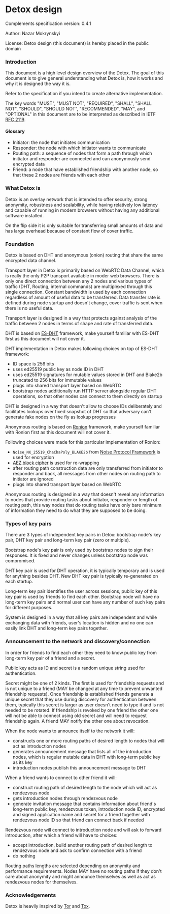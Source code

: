 # Detox design

Complements specification version: 0.4.1

Author: Nazar Mokrynskyi

License: Detox design (this document) is hereby placed in the public domain

### Introduction
This document is a high level design overview of the Detox.
The goal of this document is to give general understanding what Detox is, how it works and why it is designed the way it is.

Refer to the specification if you intend to create alternative implementation.

The key words "MUST", "MUST NOT", "REQUIRED", "SHALL", "SHALL NOT", "SHOULD", "SHOULD NOT", "RECOMMENDED",  "MAY", and "OPTIONAL" in this document are to be interpreted as described in IETF [RFC 2119](http://www.ietf.org/rfc/rfc2119.txt).

#### Glossary
* Initiator: the node that initiates communication
* Responder: the node with which initiator wants to communicate
* Routing path: a sequence of nodes that form a path through which initiator and responder are connected and can anonymously send encrypted data
* Friend: a node that have established friendship with another node, so that these 2 nodes are friends with each other

### What Detox is
Detox is an overlay network that is intended to offer security, strong anonymity, robustness and scalability, while having relatively low latency and capable of running in modern browsers without having any additional software installed.

On the flip side it is only suitable for transferring small amounts of data and has large overhead because of constant flow of cover traffic.

### Foundation
Detox is based on DHT and anonymous (onion) routing that share the same encrypted data channel.

Transport layer in Detox is primarily based on WebRTC Data Channel, which is really the only P2P transport available in moder web browsers.
There is only one direct connection between any 2 nodes and various types of traffic (DHT, Routing, internal commands) are multiplexed through this single connection.
Constant bandwidth is used by each connection regardless of amount of useful data to be transferred. Data transfer rate is defined during node startup and doesn't change, cover traffic is sent when there is no useful data.

Transport layer is designed in a way that protects against analysis of the traffic between 2 nodes in terms of shape and rate of transferred data.

DHT is based on [ES-DHT](https://github.com/nazar-pc/es-dht) framework, make yourself familiar with ES-DHT first as this document will not cover it.

DHT implementation in Detox makes following choices on top of ES-DHT framework:
* ID space is 256 bits
* uses ed25519 public key as node ID in DHT
* uses ed25519 signatures for mutable values stored in DHT and Blake2b truncated to 256 bits for immutable values
* plugs into shared transport layer based on WebRTC
* bootstrap nodes additionally run HTTP server alongside regular DHT operations, so that other nodes can connect to them directly on startup

DHT is designed in a way that doesn't allow to choose IDs deliberately and facilitates lookups over fixed snapshot of DHT so that adversary can't generate fake nodes on the fly as lookup progresses

Anonymous routing is based on [Ronion](https://github.com/nazar-pc/ronion) framework, make yourself familiar with Ronion first as this document will not cover it.

Following choices were made for this particular implementation of Ronion:
* `Noise_NK_25519_ChaChaPoly_BLAKE2b` from [Noise Protocol Framework](https://noiseprotocol.org/) is used for encryption
* [AEZ block cipher](http://web.cs.ucdavis.edu/%7Erogaway/aez/) is used for re-wrapping
* after routing path construction data are only transferred from initiator to responder and back, all messages from other nodes on routing path to initiator are ignored
* plugs into shared transport layer based on WebRTC

Anonymous routing is designed in a way that doesn't reveal any information to nodes that provide routing tasks about initiator, responder or length of routing path, this way nodes that do routing tasks have only bare minimum of information they need to do what they are supposed to be doing.

### Types of key pairs
There are 3 types of independent key pairs in Detox: bootstrap node's key pair, DHT key pair and long-term key pair (zero or multiple).

Bootstrap node's key pair is only used by bootstrap nodes to sign their responses. It is fixed and never changes unless bootstrap node was compromised.

DHT key pair is used for DHT operation, it is typically temporary and is used for anything besides DHT. New DHT key pair is typically re-generated on each startup.

Long-term key pair identifies the user across sessions, public key of this key pair is used by friends to find each other. Bootstrap node will have no long-term key pairs and normal user can have any number of such key pairs for different purposes.

System is designed in a way that all key pairs are independent and while exchanging data with friends, user's location is hidden and no one can easily link DHT and long-term key pairs together.

### Announcement to the network and discovery/connection
In order for friends to find each other they need to know public key from long-term key pair of a friend and a secret.

Public key acts as ID and secret is a random unique string used for authentication.

Secret might be one of 2 kinds.
The first is used for friendship requests and is not unique to a friend (MAY be changed at any time to prevent unwanted friendship requests).
Once friendship is established friends generate a unique secret that they use during discovery for authentication between them, typically this secret is larger as user doesn't need to type it and is not needed to be rotated. If friendship is revoked by one friend the other one will not be able to connect using old secret and will need to request friendship again. A friend MAY notify the other one about revocation.

When the node wants to announce itself to the network it will:
* constructs one or more routing paths of desired length to nodes that will act as introduction nodes
* generates announcement message that lists all of the introduction nodes, which is regular mutable data in DHT with long-term public key as its key
* introduction nodes publish this announcement message to DHT

When a friend wants to connect to other friend it will:
* construct routing path of desired length to the node which will act as rendezvous node
* gets introduction nodes through rendezvous node
* generate invitation message that contains information about friend's long-term public key, rendezvous token, introduction node ID, encrypted and signed application name and secret for a friend together with rendezvous node ID so that friend can connect back if needed

Rendezvous node will connect to introduction node and will ask to forward introduction, after which a friend will have to choices:
* accept introduction, build another routing path of desired length to rendezvous node and ask to confirm connection with a friend
* do nothing

Routing paths lengths are selected depending on anonymity and performance requirements. Nodes MAY have no routing paths if they don't care about anonymity and might announce themselves as well as act as rendezvous nodes for themselves.

### Acknowledgements
Detox is heavily inspired by [Tor](https://www.torproject.org/) and [Tox](https://tox.chat/).
